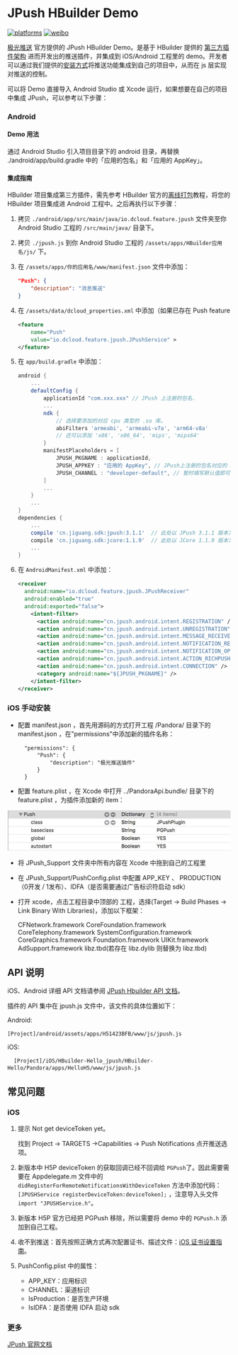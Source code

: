 # JPush HBuilder Demo

[![platforms](https://img.shields.io/badge/platforms-iOS%7CAndroid-lightgrey.svg)](https://github.com/jpush/jpush-hbuilder-demo)
[![weibo](https://img.shields.io/badge/weibo-JPush-blue.svg)](http://weibo.com/jpush?refer_flag=1001030101_&is_all=1)

[极光推送](https://www.jiguangh.cn/) 官方提供的 JPush HBuilder Demo。是基于 HBuilder 提供的 [第三方插件架构](http://ask.dcloud.net.cn/docs/#http://ask.dcloud.net.cn/article/66) 进而开发出的推送插件，并集成到 iOS/Android 工程里的 demo。开发者可以通过我们提供的[安装方式](#install)将推送功能集成到自己的项目中，从而在 js 层实现对推送的控制。

可以将 Demo 直接导入 Android Studio 或 Xcode 运行，如果想要在自己的项目中集成 JPush，可以参考以下步骤：

### Android

#### Demo 用法

通过 Android Studio 引入项目目录下的 android 目录，再替换 ./android/app/build.gradle 中的「应用的包名」和「应用的 AppKey」。

#### 集成指南

HBuilder 项目集成第三方插件，需先参考 HBuilder 官方的[离线打包](https://ask.dcloud.net.cn/article/924)教程，将您的 HBuilder 项目集成进 Android 工程中。之后再执行以下步骤：
1. 拷贝 `./android/app/src/main/java/io.dcloud.feature.jpush` 文件夹至你 Android Studio 工程的 `/src/main/java/` 目录下。
2. 拷贝 `./jpush.js` 到你 Android Studio 工程的 `/assets/apps/HBuilder应用名/js/` 下。
3. 在 `/assets/apps/你的应用名/www/manifest.json` 文件中添加：

    ```json
    "Push": {
        "description": "消息推送"
    }
    ```

4. 在 `/assets/data/dcloud_properties.xml` 中添加（如果已存在 Push feature

    ```xml
    <feature
        name="Push"
        value="io.dcloud.feature.jpush.JPushService" >
    </feature>
    ```

5. 在 `app/build.gradle` 中添加：

    ```groovy
    android {
        ...
        defaultConfig {
            applicationId "com.xxx.xxx" // JPush 上注册的包名.
            ...
            ndk {
                // 选择要添加的对应 cpu 类型的 .so 库。
                abiFilters 'armeabi', 'armeabi-v7a', 'arm64-v8a'
                // 还可以添加 'x86', 'x86_64', 'mips', 'mips64'
            }
            manifestPlaceholders = [
                JPUSH_PKGNAME : applicationId,
                JPUSH_APPKEY : "应用的 AppKey", // JPush上注册的包名对应的 appkey
                JPUSH_CHANNEL : "developer-default", // 暂时填写默认值即可
            ]
            ...
        }
        ...
    }
    dependencies {
        ...
        compile 'cn.jiguang.sdk:jpush:3.1.1'  // 此处以 JPush 3.1.1 版本为例。
        compile 'cn.jiguang.sdk:jcore:1.1.9'  // 此处以 JCore 1.1.9 版本为例。
        ...
    }
    ```

6. 在 `AndroidManifest.xml` 中添加：

    ```xml
    <receiver
      android:name="io.dcloud.feature.jpush.JPushReceiver"
      android:enabled="true"
      android:exported="false">
        <intent-filter>
          <action android:name="cn.jpush.android.intent.REGISTRATION" /> <!-- Required 用户注册SDK的 intent -->
          <action android:name="cn.jpush.android.intent.UNREGISTRATION" />
          <action android:name="cn.jpush.android.intent.MESSAGE_RECEIVED" /> <!-- Required 用户接收SDK消息的 intent -->
          <action android:name="cn.jpush.android.intent.NOTIFICATION_RECEIVED" /> <!-- Required 用户接收SDK通知栏信息的 intent -->
          <action android:name="cn.jpush.android.intent.NOTIFICATION_OPENED" /> <!-- Required 用户打开自定义通知栏的 intent -->
          <action android:name="cn.jpush.android.intent.ACTION_RICHPUSH_CALLBACK" /> <!-- Optional 用户接受 Rich Push Javascript 回调函数的intent -->
          <action android:name="cn.jpush.android.intent.CONNECTION" /> <!-- 接收网络变化 连接/断开 since 1.6.3 -->
          <category android:name="${JPUSH_PKGNAME}" />
        </intent-filter>
    </receiver>
    ```

### iOS 手动安装
- 配置 manifest.json ，首先用源码的方式打开工程 /Pandora/ 目录下的 manifest.json ，在"permissions"中添加新的插件名称：

        "permissions": {
            "Push": {
        		"description": "极光推送插件"
        	}
        }

- 配置 feature.plist ，在 Xcode 中打开 ../PandoraApi.bundle/ 目录下的 feature.plist ，为插件添加新的 item：

 ![feature.plist](iOS/doc_res/res_01.jpg)

- 将 JPush_Support 文件夹中所有内容在 Xcode 中拖到自己的工程里

- 在 JPush_Support/PushConfig.plist 中配置 APP_KEY 、 PRODUCTION（0开发 / 1发布）、IDFA（是否需要通过广告标识符启动 sdk）

- 打开 xcode，点击工程目录中顶部的 工程，选择(Target -> Build Phases -> Link Binary With Libraries)，添加以下框架：

   CFNetwork.framework
   	CoreFoundation.framework
   	CoreTelephony.framework
   	SystemConfiguration.framework
   	CoreGraphics.framework
   	Foundation.framework
   	UIKit.framework
   	AdSupport.framework
   	libz.tbd(若存在 libz.dylib 则替换为 libz.tbd)

## API 说明

iOS、Android 详细 API 文档请参阅 [JPush Hbuilder API 文档](API.md)。

插件的 API 集中在 jpush.js 文件中，该文件的具体位置如下：

Android:

```
[Project]/android/assets/apps/H51423BFB/www/js/jpush.js
```

iOS:

```
  [Project]/iOS/HBuilder-Hello_jpush/HBuilder-Hello/Pandora/apps/HelloH5/www/js/jpush.js
```

## 常见问题

### iOS

1. 提示 Not get deviceToken yet。

   找到 Project -> TARGETS ->Capabilities -> Push Notifications 点开推送选项。

1. 新版本中 H5P deviceToken 的获取回调已经不回调给 `PGPush`了。因此需要需要在 Appdelegate.m 文件中的 `didRegisterForRemoteNotificationsWithDeviceToken` 方法中添加代码：`[JPUSHService registerDeviceToken:deviceToken];` ，注意导入头文件 `import "JPUSHService.h"`。

1. 新版本 H5P 官方已经把 PGPush 移除，所以需要将 demo 中的 `PGPush.h` 添加到自己工程。

1. 收不到推送：首先按照正确方式再次配置证书、描述文件：[iOS 证书设置指南](http://docs.jpush.io/client/ios_tutorials/#ios_1)。

1. PushConfig.plist 中的属性：
    - APP_KEY：应用标识
    - CHANNEL：渠道标识
    - IsProduction：是否生产环境
    - IsIDFA：是否使用 IDFA 启动 sdk

### 更多

 [JPush 官网文档](http://docs.jiguang.cn/)
